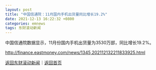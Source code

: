```yaml
---
layout: post
title: "中国信通院：11月国内手机出货量同比增长19.2%"
date: 2021-12-13 16:22:32 +0800
categories: emnews
tags: 东财滚动新闻
---
```


中国信通院数据显示，11月份国内手机出货量为3530万部，同比增长19.2%。

<http://finance.eastmoney.com/news/1345,202112132211833925.html>

[返回东财滚动新闻](//finews.withounder.com/emnews/)｜[返回首页](//finews.withounder.com/)